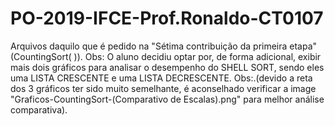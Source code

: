# PO-2019-IFCE-Prof.Ronaldo-CT0107
Arquivos daquilo que é pedido na "Sétima contribuição da primeira etapa"(CountingSort( )). Obs: O aluno decidiu optar por, de forma adicional, exibir mais dois gráficos para analisar o  desempenho do SHELL SORT, sendo eles uma LISTA CRESCENTE e uma LISTA DECRESCENTE. Obs:.(devido a reta dos 3 gráficos ter sido muito semelhante, é aconselhado verificar a image "Graficos-CountingSort-(Comparativo de Escalas).png" para melhor análise comparativa).
